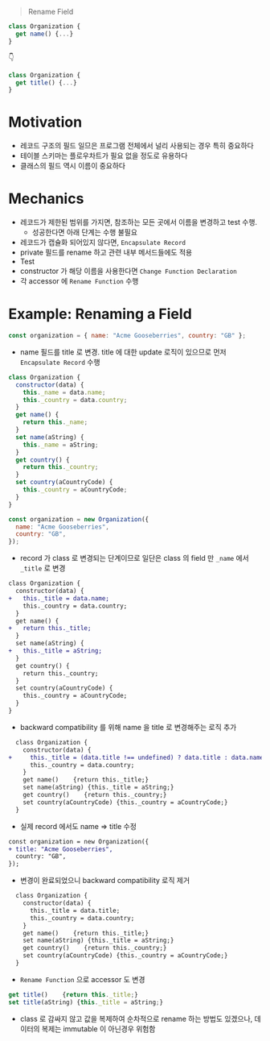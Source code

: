 > Rename Field

```js
class Organization {
  get name() {...}
}
```

👇

```js
class Organization {
  get title() {...}
}
```

# Motivation

- 레코드 구조의 필드 일므은 프로그램 전체에서 널리 사용되는 경우 특히 중요하다
- 테이블 스키마는 플로우차트가 필요 없을 정도로 유용하다
- 클래스의 필드 역시 이름이 중요하다

# Mechanics

- 레코드가 제한된 범위를 가지면, 참조하는 모든 곳에서 이름을 변경하고 test 수행.
  - 성공한다면 아래 단계는 수행 불필요
- 레코드가 캡슐화 되어있지 않다면, `Encapsulate Record`
- private 필드를 rename 하고 관련 내부 메서드들에도 적용
- Test
- constructor 가 해당 이름을 사용한다면 `Change Function Declaration`
- 각 accessor 에 `Rename Function` 수행

# Example: Renaming a Field

```js
const organization = { name: "Acme Gooseberries", country: "GB" };
```

- name 필드를 title 로 변경. title 에 대한 update 로직이 있으므로 먼저 `Encapsulate Record` 수행

```js
class Organization {
  constructor(data) {
    this._name = data.name;
    this._country = data.country;
  }
  get name() {
    return this._name;
  }
  set name(aString) {
    this._name = aString;
  }
  get country() {
    return this._country;
  }
  set country(aCountryCode) {
    this._country = aCountryCode;
  }
}

const organization = new Organization({
  name: "Acme Gooseberries",
  country: "GB",
});
```

- record 가 class 로 변경되는 단계이므로 일단은 class 의 field 만 `_name` 에서 `_title` 로 변경

```diff
class Organization {
  constructor(data) {
+   this._title = data.name;
    this._country = data.country;
  }
  get name() {
+   return this._title;
  }
  set name(aString) {
+   this._title = aString;
  }
  get country() {
    return this._country;
  }
  set country(aCountryCode) {
    this._country = aCountryCode;
  }
}
```

- backward compatibility 를 위해 name 을 title 로 변경해주는 로직 추가

```diff
  class Organization {
    constructor(data) {
+     this._title = (data.title !== undefined) ? data.title : data.name;
      this._country = data.country;
    }
    get name()    {return this._title;}
    set name(aString) {this._title = aString;}
    get country()    {return this._country;}
    set country(aCountryCode) {this._country = aCountryCode;}
  }
```

- 실제 record 에서도 name => title 수정

```diff
const organization = new Organization({
+ title: "Acme Gooseberries",
  country: "GB",
});
```

- 변경이 완료되었으니 backward compatibility 로직 제거

```diff
  class Organization {
    constructor(data) {
      this._title = data.title;
      this._country = data.country;
    }
    get name()    {return this._title;}
    set name(aString) {this._title = aString;}
    get country()    {return this._country;}
    set country(aCountryCode) {this._country = aCountryCode;}
  }
```

- `Rename Function` 으로 accessor 도 변경

```js
get title()    {return this._title;}
set title(aString) {this._title = aString;}
```

- class 로 감싸지 않고 값을 복제하여 순차적으로 rename 하는 방법도 있겠으나, 데이터의 복제는 immutable 이 아닌경우 위험함
